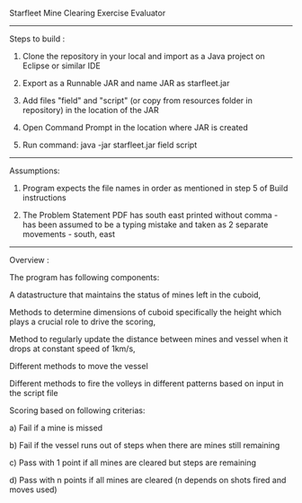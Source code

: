 Starfleet Mine Clearing Exercise Evaluator

----------------------------------------------------------------------------------------------------------------------------------------

Steps to build :

1) Clone the repository in your local and import as a Java project on Eclipse or similar IDE

2) Export as a Runnable JAR and name JAR as starfleet.jar

3) Add files "field" and "script" (or copy from resources folder in repository) in the location of the JAR

4) Open Command Prompt in the location where JAR is created

5) Run command: java -jar starfleet.jar field script

----------------------------------------------------------------------------------------------------------------------------------------

Assumptions:

1) Program expects the file names in order as mentioned in step 5 of Build instructions

2) The Problem Statement PDF has south east printed without comma - has been assumed to be a typing mistake and taken as 2 separate movements - south, east

----------------------------------------------------------------------------------------------------------------------------------------

Overview :

The program has following components: 

A datastructure that maintains the status of mines left in the cuboid, 

Methods to determine dimensions of cuboid specifically the height which plays a crucial role to drive the scoring, 

Method to regularly update the distance between mines and vessel when it drops at constant speed of 1km/s, 

Different methods to move the vessel 

Different methods to fire the volleys in different patterns based on input in the script file

Scoring based on following criterias: 

 a) Fail if a mine is missed
  
 b) Fail if the vessel runs out of steps when there are mines still remaining
  
 c) Pass with 1 point if all mines are cleared but steps are remaining
  
 d) Pass with n points if all mines are cleared (n depends on shots fired and moves used)
  
